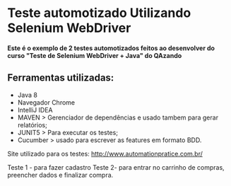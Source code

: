 # Teste automotizado Utilizando Selenium WebDriver
#### Este é o exemplo de 2 testes automotizados feitos ao desenvolver do curso "Teste de Selenium WebDriver + Java" do QAzando

## Ferramentas utilizadas:
* Java 8
* Navegador Chrome
* IntelliJ IDEA 
* MAVEN > Gerenciador de dependências e usado tambem para gerar relatórios;
* JUNIT5 > Para executar os testes;
* Cucumber > usado para escrever as features em formato BDD. 

Site utilizado para os testes: http://www.automationpratice.com.br/

Teste 1 - para fazer cadastro
Teste 2- para entrar no carrinho de compras, preencher dados e finalizar compra. 
